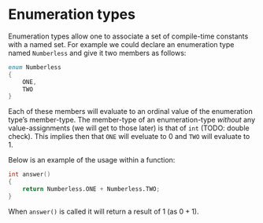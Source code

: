 # Enumeration types

Enumeration types allow one to associate a set of compile-time constants
with a named set. For example we could declare an enumeration type named
`Numberless` and give it two members as follows:

``` d
enum Numberless
{
    ONE,
    TWO
}
```

Each of these members will evaluate to an ordinal value of the
enumeration type’s member-type. The member-type of an enumeration-type
*without* any value-assignments (we will get to those later) is that of
`int` (TODO: double check). This implies then that `ONE` will eveluate
to $0$ and `TWO` will evaluate to $1$.

Below is an example of the usage within a function:

``` d
int answer()
{
    return Numberless.ONE + Numberless.TWO;
}
```

When `answer()` is called it will return a result of $1$ (as $0+1$).
